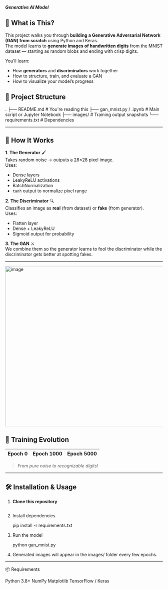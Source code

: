 ***********Generative AI Model***********

## 🚀 What is This?
This project walks you through **building a Generative Adversarial Network (GAN) from scratch** using Python and Keras.  
The model learns to **generate images of handwritten digits** from the MNIST dataset — starting as random blobs and ending with crisp digits.  

You’ll learn:
- How **generators** and **discriminators** work together
- How to structure, train, and evaluate a GAN
- How to visualize your model’s progress


## 📂 Project Structure
.
├── README.md # You're reading this
├── gan_mnist.py / .ipynb # Main script or Jupyter Notebook
├── images/ # Training output snapshots
└── requirements.txt # Dependencies



---

## 🧠 How It Works
**1. The Generator** 🖌️  
Takes random noise → outputs a 28×28 pixel image.  
Uses:
- Dense layers
- LeakyReLU activations
- BatchNormalization
- `tanh` output to normalize pixel range

**2. The Discriminator** 🔍  
Classifies an image as **real** (from dataset) or **fake** (from generator).  
Uses:
- Flatten layer
- Dense + LeakyReLU
- Sigmoid output for probability

**3. The GAN** ⚔️  
We combine them so the generator learns to fool the discriminator while the discriminator gets better at spotting fakes.

---
<img width="1201" height="511" alt="image" src="https://github.com/user-attachments/assets/af2a8186-a45a-4486-8ec7-1c08ff161298" />

## 📸 Training Evolution
| Epoch 0 | Epoch 1000 | Epoch 5000 |
|---------|------------|------------|


> _From pure noise to recognizable digits!_

---

## 🛠️ Installation & Usage
1. **Clone this repository**
   ```bash

2. Install dependencies

   pip install -r requirements.txt

3. Run the model

   python gan_mnist.py

4. Generated images will appear in the images/ folder every few epochs.

 ----------------------------------------------------------------------------------------------------------
📦 Requirements

Python 3.8+
NumPy
Matplotlib
TensorFlow / Keras
  

